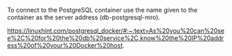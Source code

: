 To connect to the PostgreSQL container use the name given to the container as the server address (db-postgresql-mro).

https://linuxhint.com/postgresql_docker/#:~:text=As%20you%20can%20see%2C%20for%20the%20db%20service%2C,know%20the%20IP%20address%20of%20your%20Docker%20host.